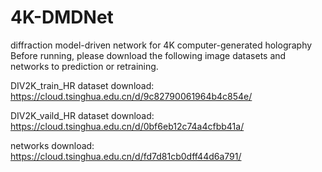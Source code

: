 # 4K-DMDNet
diffraction model-driven network for 4K computer-generated holography
Before running, please download the following image datasets and networks to prediction or retraining.


DIV2K_train_HR dataset download: https://cloud.tsinghua.edu.cn/d/9c82790061964b4c854e/

DIV2K_vaild_HR dataset download: https://cloud.tsinghua.edu.cn/d/0bf6eb12c74a4cfbb41a/

networks download: https://cloud.tsinghua.edu.cn/d/fd7d81cb0dff44d6a791/

